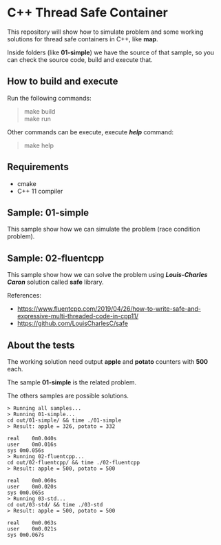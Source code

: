 # C++ Thread Safe Container

This repository will show how to simulate problem and some working solutions for thread safe containers in C++, like **map**.  

Inside folders (like **01-simple**) we have the source of that sample, so you can check the source code, build and execute that.  

## How to build and execute

Run the following commands:

> make build  
> make run  

Other commands can be execute, execute ***help*** command:

> make help

## Requirements

- cmake
- C++ 11 compiler

## Sample: 01-simple

This sample show how we can simulate the problem (race condition problem).

## Sample: 02-fluentcpp

This sample show how we can solve the problem using ***Louis-Charles Caron*** solution called **safe** library.  

References: 

- https://www.fluentcpp.com/2019/04/26/how-to-write-safe-and-expressive-multi-threaded-code-in-cpp11/
- https://github.com/LouisCharlesC/safe

## About the tests

The working solution need output **apple** and **potato** counters with **500** each.

The sample **01-simple** is the related problem.  

The others samples are possible solutions.  

```
> Running all samples...
> Running 01-simple...
cd out/01-simple/ && time ./01-simple
> Result: apple = 326, potato = 332

real	0m0.040s
user	0m0.016s
sys	0m0.056s
> Running 02-fluentcpp...
cd out/02-fluentcpp/ && time ./02-fluentcpp
> Result: apple = 500, potato = 500

real	0m0.060s
user	0m0.020s
sys	0m0.065s
> Running 03-std...
cd out/03-std/ && time ./03-std
> Result: apple = 500, potato = 500

real	0m0.063s
user	0m0.021s
sys	0m0.067s
```
